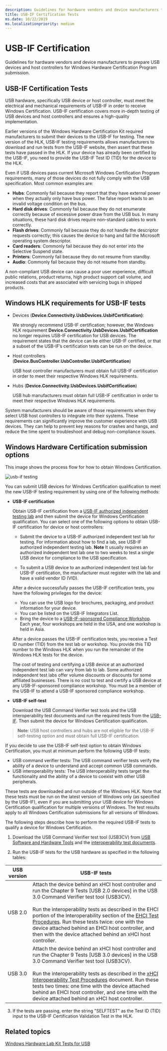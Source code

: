 ```yaml
---
description: Guidelines for hardware vendors and device manufacturers to prepare USB devices and host controllers for Windows Hardware Certification Program submission.
title: USB-IF Certification Tests
ms.date: 10/22/2019
ms.localizationpriority: medium
---
```


# USB-IF Certification

Guidelines for hardware vendors and device manufacturers to prepare USB devices and host controllers for Windows Hardware Certification Program submission.

## USB-IF Certification Tests

USB hardware, specifically USB device or host controller, must meet the electrical and mechanical requirements of USB-IF in order to receive Windows Certification. USB-IF certification covers more in-depth testing of USB devices and host controllers and ensures a high-quality implementation.

Earlier versions of the Windows Hardware Certification Kit required manufacturers to submit their devices to the USB-IF for testing. The new version of the HLK, USB-IF testing requirements allows manufacturers to download and run tests from the USB-IF website, then assert that these tests have passed in the HLK. If your device has already been certified by the USB-IF, you need to provide the USB-IF Test ID (TID) for the device to the HLK.

Even if USB devices pass current Microsoft Windows Certification Program requirements, many of those devices do not fully comply with the USB specification. Most common examples are:

- **Hubs**: Commonly fail because they report that they have external power when they actually only have bus power. The false report leads to an invalid voltage condition on the bus.
- **Hard disk drives**: Commonly fail because they do not enumerate correctly because of excessive power draw from the USB bus. In many situations, these hard disk drives require non-standard cables to work correctly.
- **Flash drives**: Commonly fail because they do not handle the descriptor requests correctly; this causes the device to hang and fail the Microsoft operating system descriptor.
- **Card readers**: Commonly fail because they do not enter into the Selective Suspend state.
- **Printers**: Commonly fail because they do not resume from standby.
- **Audio**: Commonly fail because they do not resume from standby.

A non-compliant USB device can cause a poor user experience, difficult public relations, product returns, high product support call volume, and increased costs that are associated with servicing bugs in shipped products.

## Windows HLK requirements for USB-IF tests

- Devices (**Device.Connectivity.UsbDevices.UsbifCertification)**:

    We strongly recommend USB-IF certification; however, the Windows HLK requirement **Device.Connectivity.UsbDevices.UsbifCertification** no longer requires USB-IF certification for USB devices. The requirement states that the device can be either USB-IF certified, or that a subset of the USB-IF’s certification tests can be run on the device.

- Host controllers (**Device.BusController.UsbController.UsbifCertification**)

    USB host controller manufacturers must obtain full USB-IF certification in order to meet their respective Windows HLK requirements.

- Hubs (**Device.Connectivity.UsbDevices.UsbifCertification**)

    USB hub manufacturers must obtain full USB-IF certification in order to meet their respective Windows HLK requirements.

System manufacturers should be aware of those requirements when they select USB host controllers to integrate into their systems. These requirements can significantly improve the customer experience with USB devices. They can help to prevent key reasons for crashes and hangs, and reduce the time spent to troubleshoot and debug non-compliance issues.

## Windows Hardware Certification submission options

This image shows the process flow for how to obtain Windows Certification.

![usb-if testing](images/usbif-testing.png)

You can submit USB devices for Windows Certification qualification to meet the new USB-IF testing requirement by using one of the following methods:

- **USB-IF certification**

  Obtain USB-IF certification from a [USB-IF authorized independent testing lab](https://www.usb.org/labs) and then submit the device for Windows Certification qualification. You can select one of the following options to obtain USB-IF certification for device or host controllers:

  - Submit the device to a USB-IF authorized independent test lab for testing. For information about how to find a lab, see USB-IF authorized independent testing lab.
      **Note**  It usually requires an authorized independent test lab one to two weeks to test a single USB device for compliance to the USB specification.

  - To submit a USB device to an authorized independent test lab for USB-IF certification, the manufacturer must register with the lab and have a valid vendor ID (VID).

  After a device successfully passes the USB-IF certification tests, you have the following privileges for the device:

  - You can use the USB logo for brochures, packaging, and product information for your device.
  - You can be listed on the USB-IF Integrators List.
  - Bring the device to a [USB-IF-sponsored Compliance Workshop](https://www.usb.org/upcoming-events). Each year, four workshops are held in the USA, and one workshop is held in Asia.

  After a device passes the USB-IF certification tests, you receive a Test ID number (TID) from the test lab or workshop. You provide this TID number to the Windows HLK when you run the remainder of the Windows HLK tests for the device.

  The cost of testing and certifying a USB device at an authorized independent test lab can vary from lab to lab. Some authorized independent test labs offer volume discounts or discounts for some affiliated businesses. There is no cost to test and certify a USB device at any USB-IF-sponsored compliance workshop. You must be a member of the USB-IF to attend a USB-IF sponsored compliance workshop.

- **USB-IF self-test**

  Download the USB Command Verifier test tools and the USB interoperability test documents and run the required tests from the [USB-IF](https://usb.org/usb32tools). Then submit the device for Windows Certification qualification.

 >**Note**: USB host controllers and hubs are not eligible for the USB-IF self-testing option and must obtain full USB-IF certification.

  If you decide to use the USB-IF self-test option to obtain Windows Certification, you must at minimum perform the following USB-IF tests:

  - USB command verifier tests: The USB command verifier tests verify the ability of a device to understand and accept common USB commands.
  - USB interoperability tests: The USB interoperability tests target the functionality and the ability of a device to coexist with other USB peripherals.

  These tests are downloaded and run outside of the Windows HLK. Note that these tests must be run on the latest version of Windows only (as specified by the USB-IF), even if you are submitting your USB device for Windows Certification qualification for multiple versions of Windows. The test results apply to all Windows Certification submissions for all versions of Windows.

  The following steps describe how to perform the required USB-IF tests to qualify a device for Windows Certification.

  1. Download the USB Command Verifier test tool (USB3CV) from [USB Software and Hardware Tools](https://usb.org/usb32tools) and the [interoperability test documents](https://usb.org/usb-32#anchor_32interop).

  2. Run the USB-IF tests for the USB hardware as specified in the following tables:

  | USB version | USB-IF tests |
  | --- | --- |
  | USB 2.0 | Attach the device behind an xHCI host controller and run the Chapter 9 Tests [USB 2.0 devices] in the USB 3.0 Command Verifier test tool (USB3CV). <br><br> Run the interoperability tests as described in the EHCI portion of the Interoperability section of the [EHCI Test Procedures](https://compliance.usb.org/resources/GoldSuite%20Test%20Procedure.pdf). Run these tests twice: one with the device attached behind an EHCI host controller, and then with the device attached behind an xHCI host controller. |
  | USB 3.0 | Attach the device behind an xHCI host controller and run the Chapter 9 Tests [USB 3.0 devices] in the USB 3.0 Command Verifier test tool (USB3CV). <br><br> Run the interoperability tests as described in the [xHCI Interoperability Test Procedures](https://www.usb.org/document-library/xhci-interoperability-test-procedures-peripherals-hubs-and-hosts-version-096) document. Run these tests two times: one time with the device attached behind an EHCI host controller, and one time with the device attached behind an xHCI host controller. |
  
  3. If the tests are passing, enter the string "SELFTEST" as the Test ID (TID) input to the USB-IF Certification Validation Test in the HLK.

## Related topics

[Windows Hardware Lab Kit Tests for USB](windows-hardware-certification-kit-tests-for-usb.md)
